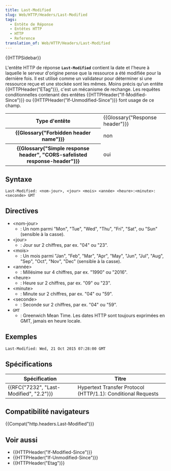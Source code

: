 ```yaml
---
title: Last-Modified
slug: Web/HTTP/Headers/Last-Modified
tags:
  - Entête de Réponse
  - Entêtes HTTP
  - HTTP
  - Reference
translation_of: Web/HTTP/Headers/Last-Modified
---
```

{{HTTPSidebar}}

L'entête HTTP de réponse **`Last-Modified`** contient la date et l'heure à laquelle le serveur d'origine pense que la ressource a été modifiée pour la dernière fois. Il est utilisé comme un validateur pour déterminer si une ressource reçue et une stockée sont les mêmes. Moins précis qu'un entête {{HTTPHeader("ETag")}}, c'est un mécanisme de rechange. Les requêtes conditionnelles contenant des entêtes {{HTTPHeader("If-Modified-Since")}} ou {{HTTPHeader("If-Unmodified-Since")}} font usage de ce champ.

<table class="properties">
  <tbody>
    <tr>
      <th scope="row">Type d'entête</th>
      <td>{{Glossary("Response header")}}</td>
    </tr>
    <tr>
      <th scope="row">{{Glossary("Forbidden header name")}}</th>
      <td>non</td>
    </tr>
    <tr>
      <th scope="row">
        {{Glossary("Simple response header", "CORS-safelisted response-header")}}
      </th>
      <td>oui</td>
    </tr>
  </tbody>
</table>

## Syntaxe

```
Last-Modified: <nom-jour>, <jour> <mois> <année> <heure>:<minute>:<seconde> GMT
```

## Directives

- \<nom-jour>
  - : Un nom parmi "Mon", "Tue", "Wed", "Thu", "Fri", "Sat", ou "Sun" (sensible à la casse).
- \<jour>
  - : Jour sur 2 chiffres, par ex. "04" ou "23".
- \<mois>
  - : Un mois parmi "Jan", "Feb", "Mar", "Apr", "May", "Jun", "Jul", "Aug", "Sep", "Oct", "Nov", "Dec" (sensible à la casse).
- \<année>
  - : Millésime sur 4 chiffres, par ex. "1990" ou "2016".
- \<heure>
  - : Heure sur 2 chiffres, par ex. "09" ou "23".
- \<minute>
  - : Minute sur 2 chiffres, par ex. "04" ou "59".
- \<seconde>
  - : Seconde sur 2 chiffres, par ex. "04" ou "59".
- `GMT`
  - : Greenwich Mean Time. Les dates HTTP sont toujours exprimées en GMT, jamais en heure locale.

## Exemples

```
Last-Modified: Wed, 21 Oct 2015 07:28:00 GMT
```

## Spécifications

| Spécification                                        | Titre                                                        |
| ---------------------------------------------------- | ------------------------------------------------------------ |
| {{RFC("7232", "Last-Modified", "2.2")}} | Hypertext Transfer Protocol (HTTP/1.1): Conditional Requests |

## Compatibilité navigateurs

{{Compat("http.headers.Last-Modified")}}

## Voir aussi

- {{HTTPHeader("If-Modified-Since")}}
- {{HTTPHeader("If-Unmodified-Since")}}
- {{HTTPHeader("Etag")}}
